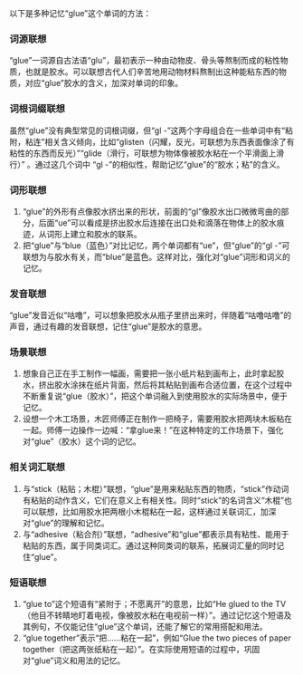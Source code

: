 以下是多种记忆“glue”这个单词的方法：

### 词源联想
“glue”一词源自古法语“glu”，最初表示一种由动物皮、骨头等熬制而成的粘性物质，也就是胶水。可以联想古代人们辛苦地用动物材料熬制出这种能粘东西的物质，对应“glue”胶水的含义，加深对单词的印象。

### 词根词缀联想
虽然“glue”没有典型常见的词根词缀，但“gl -”这两个字母组合在一些单词中有“粘附，粘连”相关含义倾向，比如“glisten（闪耀，反光，可联想为东西表面像涂了有粘性的东西而反光）”“glide（滑行，可联想为物体像被胶水粘在一个平滑面上滑行）” 。通过这几个词中 “gl -”的相似性，帮助记忆“glue”的“胶水；粘”的含义。

### 词形联想
1. “glue”的外形有点像胶水挤出来的形状，前面的“gl”像胶水出口微微弯曲的部分，后面“ue”可以看成是挤出胶水后连接在出口处和滴落在物体上的胶水痕迹，从词形上建立和胶水的联系。
2. 把“glue”与“blue（蓝色）”对比记忆，两个单词都有“ue”，但“glue”的“gl -”可联想为与胶水有关，而“blue”是蓝色。这样对比，强化对“glue”词形和词义的记忆。

### 发音联想
“glue”发音近似“咕噜”，可以想象把胶水从瓶子里挤出来时，伴随着“咕噜咕噜”的声音，通过有趣的发音联想，记住“glue”是胶水的意思。

### 场景联想
1. 想象自己正在手工制作一幅画，需要把一张小纸片粘到画布上，此时拿起胶水，挤出胶水涂抹在纸片背面，然后将其粘贴到画布合适位置，在这个过程中不断重复说“glue（胶水）”，把这个单词融入到使用胶水的实际场景中，便于记忆。
2. 设想一个木工场景，木匠师傅正在制作一把椅子，需要用胶水把两块木板粘在一起。师傅一边操作一边喊：“拿glue来！”在这种特定的工作场景下，强化对“glue”（胶水）这个词的记忆。

### 相关词汇联想
1. 与“stick（粘贴；木棍）”联想，“glue”是用来粘贴东西的物质，“stick”作动词有粘贴的动作含义，它们在意义上有相关性。同时“stick”的名词含义“木棍”也可以联想，比如用胶水把两根小木棍粘在一起，这样通过关联词汇，加深对“glue”的理解和记忆。
2. 与“adhesive（粘合剂）”联想，“adhesive”和“glue”都表示具有粘性、能用于粘贴的东西，属于同类词汇。通过这种同类词的联系，拓展词汇量的同时记住“glue”。

### 短语联想
1. “glue to”这个短语有“紧附于；不愿离开”的意思，比如“He glued to the TV （他目不转睛地盯着电视，像被胶水粘在电视前一样）”。通过记忆这个短语及其例句，不仅能记住“glue”这个单词，还能了解它的常用搭配和用法。
2. “glue together”表示“把……粘在一起”，例如“Glue the two pieces of paper together（把这两张纸粘在一起）”。在实际使用短语的过程中，巩固对“glue”词义和用法的记忆。 